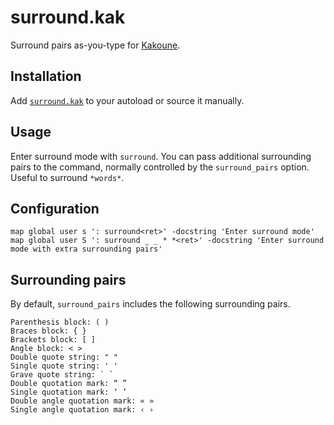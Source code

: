 # surround.kak

Surround pairs as-you-type for [Kakoune].

## Installation

Add [`surround.kak`](rc/surround.kak) to your autoload or source it manually.

## Usage

Enter surround mode with `surround`.  You can pass additional surrounding pairs
to the command, normally controlled by the `surround_pairs` option.  Useful to
surround `*words*`.

## Configuration

``` kak
map global user s ': surround<ret>' -docstring 'Enter surround mode'
map global user S ': surround _ _ * *<ret>' -docstring 'Enter surround mode with extra surrounding pairs'
```

## Surrounding pairs

By default, `surround_pairs` includes the following surrounding pairs.

```
Parenthesis block: ( )
Braces block: { }
Brackets block: [ ]
Angle block: < >
Double quote string: " "
Single quote string: ' '
Grave quote string: ` `
Double quotation mark: “ ”
Single quotation mark: ‘ ’
Double angle quotation mark: « »
Single angle quotation mark: ‹ ›
```

[Kakoune]: https://kakoune.org
